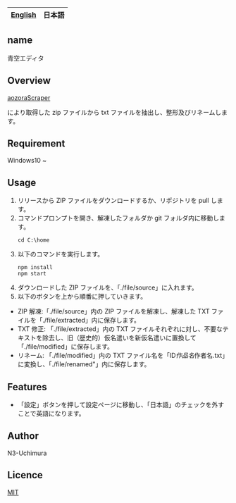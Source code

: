 <table>
	<thead>
    	<tr>
      		<th style="text-align:center"><a href="README.md">English</a></th>
      		<th style="text-align:center">日本語</th>
    	</tr>
  	</thead>
</table>

## name

青空エディタ

## Overview

[aozoraScraper](https://github.com/N3-uchimura/02_aozoraScraper "青空スクレイパー")

により取得した zip ファイルから txt ファイルを抽出し、整形及びリネームします。

## Requirement

Windows10 ~

## Usage

1. リリースから ZIP ファイルをダウンロードするか、リポジトリを pull します。
2. コマンドプロンプトを開き、解凍したフォルダか git フォルダ内に移動します。
   ```
   cd C:\home
   ```
3. 以下のコマンドを実行します。
   ```
   npm install
   npm start
   ```
4. ダウンロードした ZIP ファイルを、「./file/source」に入れます。
5. 以下のボタンを上から順番に押していきます。

- ZIP 解凍:「./file/source」内の ZIP ファイルを解凍し、解凍した TXT ファイルを「./file/extracted」内に保存します。
- TXT 修正: 「./file/extracted」内の TXT ファイルそれぞれに対し、不要なテキストを除去し、旧（歴史的）仮名遣いを新仮名遣いに置換して「./file/modified」に保存します。
- リネーム: 「./file/modified」内の TXT ファイル名を「ID*作品名*作者名.txt」に変換し、「./file/renamed"」内に保存します。

## Features

- 「設定」ボタンを押して設定ページに移動し、「日本語」のチェックを外すことで英語になります。

## Author

N3-Uchimura

## Licence

[MIT](https://mit-license.org/)
